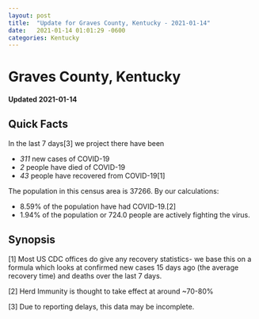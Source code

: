 ```yaml
---
layout: post
title:  "Update for Graves County, Kentucky - 2021-01-14"
date:   2021-01-14 01:01:29 -0600
categories: Kentucky
---
```


# Graves County, Kentucky
#### Updated 2021-01-14

## Quick Facts

In the last 7 days[3] we project there have been
- *311* new cases of COVID-19
- *2* people have died of COVID-19
- *43* people have recovered from COVID-19[1]

The population in this census area is 37266. By our calculations:
- 8.59% of the population have had COVID-19.[2]
- 1.94% of the population or 724.0 people are actively fighting the virus.

## Synopsis




[1] Most US CDC offices do give any recovery statistics- we base this on a formula which looks at confirmed new cases
15 days ago (the average recovery time) and deaths over the last 7 days.

[2] Herd Immunity is thought to take effect at around ~70-80%

[3] Due to reporting delays, this data may be incomplete.
 
    